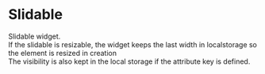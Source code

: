 # Slidable

Slidable widget.<br/>
If the slidable is resizable, the widget keeps the last width in localstorage so the element is resized in creation<br/>
The visibility is also kept in the local storage if the attribute key is defined.
[](codepen://sylvain-talend/WxGevM?height=700&theme=0)
